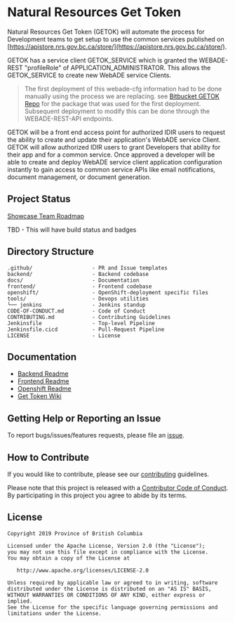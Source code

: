 # Natural Resources Get Token  

Natural Resources Get Token (GETOK) will automate the process for Development teams to get setup to use the common services published on [https://apistore.nrs.gov.bc.ca/store/](https://apistore.nrs.gov.bc.ca/store/).   

GETOK has a service client GETOK_SERVICE which is granted the WEBADE-REST "profileRole" of APPLICATION_ADMINISTRATOR. This allows the GETOK_SERVICE to create new WebADE service Clients.   
> The first deployment of this webade-cfg information had to be done manually using the process we are replacing. see [Bitbucket GETOK Repo](https://apps.nrs.gov.bc.ca/int/stash/projects/GETOK/repos/getok-webade-cfg/browse) for the package that was used for the first deployment. Subsequent deployment to modify this can be done through the WEBADE-REST-API endpoints.

GETOK will be a front end access point for authorized IDIR users to request the ability to create and update their application's WebADE service Client. GETOK will allow authorized IDIR users to grant Developers that ability for their app and for a common service. Once approved a developer will be able to create and deploy WebADE service client application configuration instantly to gain access to common service APIs like email notifications, document management, or document generation.  

## Project Status  

[Showcase Team Roadmap](https://github.com/bcgov/nr-get-token/wiki/Product-Roadmap)  
  
TBD - This will have build status and badges  

## Directory Structure  

    .github/                   - PR and Issue templates
    backend/                   - Backend codebase
    docs/                      - Documentation
    frontend/                  - Frontend codebase
    openshift/                 - OpenShift-deployment specific files
    tools/                     - Devops utilities
    └── jenkins                - Jenkins standup
    CODE-OF-CONDUCT.md         - Code of Conduct
    CONTRIBUTING.md            - Contributing Guidelines
    Jenkinsfile                - Top-level Pipeline
    Jenkinsfile.cicd           - Pull-Request Pipeline
    LICENSE                    - License

## Documentation

* [Backend Readme](backend/README.md)
* [Frontend Readme](frontend/README.md)
* [Openshift Readme](openshift/README.md)
* [Get Token Wiki](https://github.com/bcgov/nr-get-token/wiki)

## Getting Help or Reporting an Issue

To report bugs/issues/features requests, please file an [issue](https://github.com/bcgov/nr-get-token/issues).

## How to Contribute

If you would like to contribute, please see our [contributing](CONTRIBUTING.md) guidelines.

Please note that this project is released with a [Contributor Code of Conduct](CODE-OF-CONDUCT.md). By participating in this project you agree to abide by its terms.

## License

    Copyright 2019 Province of British Columbia

    Licensed under the Apache License, Version 2.0 (the "License");
    you may not use this file except in compliance with the License.
    You may obtain a copy of the License at

       http://www.apache.org/licenses/LICENSE-2.0

    Unless required by applicable law or agreed to in writing, software
    distributed under the License is distributed on an "AS IS" BASIS,
    WITHOUT WARRANTIES OR CONDITIONS OF ANY KIND, either express or implied.
    See the License for the specific language governing permissions and
    limitations under the License.
